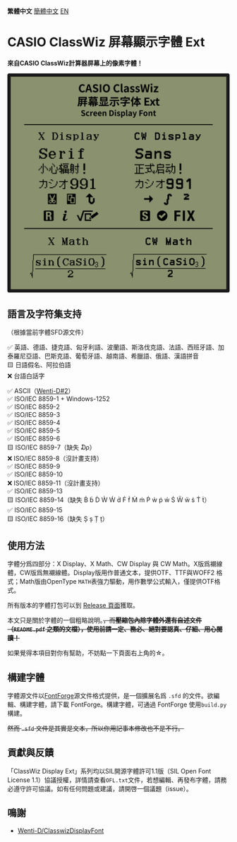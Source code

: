 **繁體中文** [簡體中文󠄁](https://github.com/haydenwong7bm/ClasswizDisplayExt/tree/main/README_zh-SC.md) [EN](https://github.com/haydenwong7bm/ClasswizDisplayExt/tree/main)

# CASIO ClassWiz 屏幕顯示字體 Ext

**來自CASIO ClassWiz計算器屏幕上的像素字體！**

![ClassWizDisplay](readme_assets/ClassWizDisplay.svg)

## 語言及字符集支持

（根據當前字體SFD源文件）

✅ 英語、德語、捷克語、匈牙利語、波蘭語、斯洛伐克語、法語、西班牙語、加泰羅尼亞語、巴斯克語、葡萄牙語、越南語、希臘語、俄語、漢語拼音<br>
🟨 日語假名、阿拉伯語<br>
❌ 台語白話字<br>

✅ ASCII（[Wenti-D#2](https://github.com/Wenti-D/ClasswizDisplayFont/issues/2)）<br>
✅ ISO/IEC 8859-1 + Windows-1252<br>
✅ ISO/IEC 8859-2<br>
✅ ISO/IEC 8859-3<br>
✅ ISO/IEC 8859-4<br>
✅ ISO/IEC 8859-5<br>
✅ ISO/IEC 8859-6<br>
🟨 ISO/IEC 8859-7（缺失 ₯）<br>
❌ ISO/IEC 8859-8（沒計畫支持）<br>
✅ ISO/IEC 8859-9<br>
✅ ISO/IEC 8859-10<br>
❌ ISO/IEC 8859-11（沒計畫支持）<br>
✅ ISO/IEC 8859-13<br>
🟨 ISO/IEC 8859-14（缺失 Ḃ ḃ Ḋ Ẁ Ẃ ḋ Ḟ ḟ Ṁ ṁ Ṗ ẁ ṗ ẃ Ṡ Ẅ ẅ ṡ Ṫ ṫ）<br>
✅ ISO/IEC 8859-15<br>
🟨 ISO/IEC 8859-16（缺失 Ș ș Ț ț）

## 使用方法

字體分爲四部分：X Display、X Math、CW Display 與 CW Math。X版爲襯線體，CW版爲無襯線體。Display版用作普通文本，提供OTF、TTF與WOFF2 格式；Math版由OpenType `MATH`表強力驅動，用作數學公式輸入，僅提供OTF格式。

所有版本的字體打包可以到 [Release 頁面](https://github.com/haydenwong7bm/ClasswizDisplayExt/releases)獲取。

本文只是關於字體的一個粗略說明。~~，而**壓縮包內除字體外還有自述文件（`README.pdf` 之類的文檔），使用前請一定、務必、絕對要認真、仔細、用心閱讀！**~~

如果覺得本項目對你有幫助，不妨點一下頁面右上角的☆。

## 構建字體

字體源文件以[FontForge](https://fontforge.org/)源文件格式提供，是一個擴展名爲 `.sfd` 的文件。欲編輯、構建字體，請下載 FontForge。構建字體，可通過 FontForge 使用`build.py`構建。

~~然而 `.sfd` 文件是其實是文本，所以你用記事本修改也不是不行。~~

## 貢獻與反饋

「ClassWiz Display Ext」系列均以SIL開源字體許可1.1版（SIL Open Font License 1.1）協議授權，詳情請查看`OFL.txt`文件，若想編輯、再發布字體，請務必遵守許可協議。如有任何問題或建議，請開啓一個議題（issue）。

## 鳴謝

- [Wenti-D/ClasswizDisplayFont](https://github.com/Wenti-D/ClasswizDisplayFont)